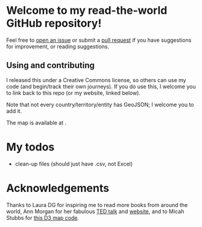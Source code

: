 # Welcome to my read-the-world GitHub repository!
Feel free to [open an issue](https://github.com/paulkaefer/read-the-world/issues)
or submit a [pull request](https://github.com/paulkaefer/read-the-world/pulls) if you have suggestions for improvement, or reading suggestions.

## Using and contributing
I released this under a Creative Commons license,
so others can use my code (and begin/track their own journeys).
If you do use this, I welcome you to link back to this repo (or my website, linked below).

Note that not every country/territory/entity has GeoJSON;
I welcome you to add it.

The map is available at <forthcoming>.

# My todos
* clean-up files (should just have .csv, not Excel)

# Acknowledgements
Thanks to Laura DG for inspiring me to read more books from around the world, Ann Morgan for her fabulous [TED talk](http://www.ted.com/talks/ann_morgan_my_year_reading_a_book_from_every_country_in_the_world) and [website](https://ayearofreadingtheworld.com/thelist/), and to Micah Stubbs for [this D3 map code](http://bl.ocks.org/micahstubbs/8e15870eb432a21f0bc4d3d527b2d14f).

